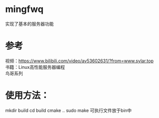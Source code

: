 # mingfwq
实现了基本的服务器功能

# 参考
视频：https://www.bilibili.com/video/av53602631/?from=www.sylar.top  
书籍：Linux高性能服务器编程  
      鸟哥系列

# 使用方法：
mkdir build
cd build
cmake ..
sudo make
可执行文件放于bin中

